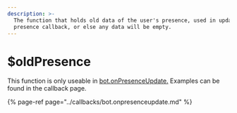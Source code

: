 ```yaml
---
description: >-
  The function that holds old data of the user's presence, used in update
  presence callback, or else any data will be empty.
---
```


# $oldPresence

This function is only useable in [bot.onPresenceUpdate.](../callbacks/bot.onpresenceupdate.md) Examples can be found in the callback page.

{% page-ref page="../callbacks/bot.onpresenceupdate.md" %}


